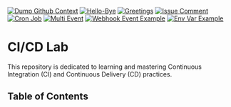 [![Dump Github Context](https://github.com/tecknob/ci_cd_lab/actions/workflows/dump-context.yml/badge.svg)](https://github.com/tecknob/ci_cd_lab/actions/workflows/dump-context.yml)
[![Hello-Bye](https://github.com/tecknob/ci_cd_lab/actions/workflows/hello-bye.yml/badge.svg)](https://github.com/tecknob/ci_cd_lab/actions/workflows/hello-bye.yml)
[![Greetings](https://github.com/tecknob/ci_cd_lab/actions/workflows/first-issue-pr.yml/badge.svg)](https://github.com/tecknob/ci_cd_lab/actions/workflows/first-issue-pr.yml)
[![Issue Comment](https://github.com/tecknob/ci_cd_lab/actions/workflows/issue-comment.yml/badge.svg)](https://github.com/tecknob/ci_cd_lab/actions/workflows/issue-comment.yml)
[![Cron Job](https://github.com/tecknob/ci_cd_lab/actions/workflows/cron-job.yml/badge.svg)](https://github.com/tecknob/ci_cd_lab/actions/workflows/cron-job.yml)
[![Multi Event](https://github.com/tecknob/ci_cd_lab/actions/workflows/multi-event.yml/badge.svg)](https://github.com/tecknob/ci_cd_lab/actions/workflows/multi-event.yml)
[![Webhook Event Example](https://github.com/tecknob/ci_cd_lab/actions/workflows/webhook-example.yml/badge.svg)](https://github.com/tecknob/ci_cd_lab/actions/workflows/webhook-example.yml)
[![Env Var Example](https://github.com/tecknob/ci_cd_lab/actions/workflows/env-var-example.yml/badge.svg)](https://github.com/tecknob/ci_cd_lab/actions/workflows/env-var-example.yml)

# CI/CD Lab
This repository is dedicated to learning and mastering Continuous Integration (CI) and Continuous Delivery (CD) practices.

## Table of Contents
